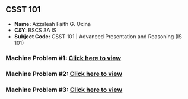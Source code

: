 ## **CSST 101**

- **Name:** Azzaleah Faith G. Oxina
- **C&Y:** BSCS 3A IS
- **Subject Code:** CSST 101 | Advanced Presentation and Reasoning (IS 101)

### Machine Problem #1: [Click here to view](https://github.com/azzaleahfaith07/CSST-101/tree/main/3A_OXINA_MP1)
### Machine Problem #2: [Click here to view](https://github.com/azzaleahfaith07/CSST-101/tree/main/3A_OXINA_MP2)
### Machine Problem #3: [Click here to view](https://github.com/azzaleahfaith07/CSST-101/blob/main/3A_OXINA_MP3/3B_OXINA_MP3.ipynb)

